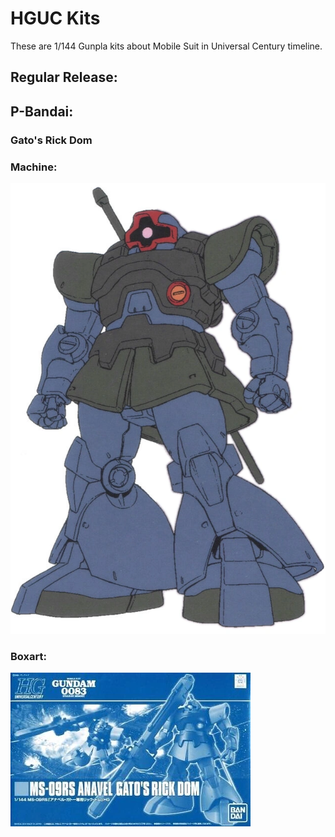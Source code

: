 # HGUC Kits

These are 1/144 Gunpla kits about Mobile Suit in Universal Century timeline.

## Regular Release:  

## P-Bandai:

### Gato's Rick Dom

### Machine:
![Gato's Rick Dom](Gato_Rick_Dom_front.webp)

### Boxart:
![Gato's Rick Dom](RickDom-Gato.webp)
